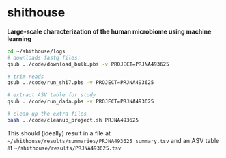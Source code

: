 # shithouse
**Large-scale characterization of the human microbiome using machine learning**

```sh
cd ~/shithouse/logs
# downloads fastq files:
qsub ../code/download_bulk.pbs -v PROJECT=PRJNA493625

# trim reads
qsub ../code/run_shi7.pbs -v PROJECT=PRJNA493625

# extract ASV table for study
qsub ../code/run_dada.pbs -v PROJECT=PRJNA493625

# clean up the extra files
bash ../code/cleanup_project.sh PRJNA493625
```

This should (ideally) result in a file at `~/shithouse/results/summaries/PRJNA493625_summary.tsv` and an ASV table at `~/shithouse/results/PRJNA493625.tsv`

